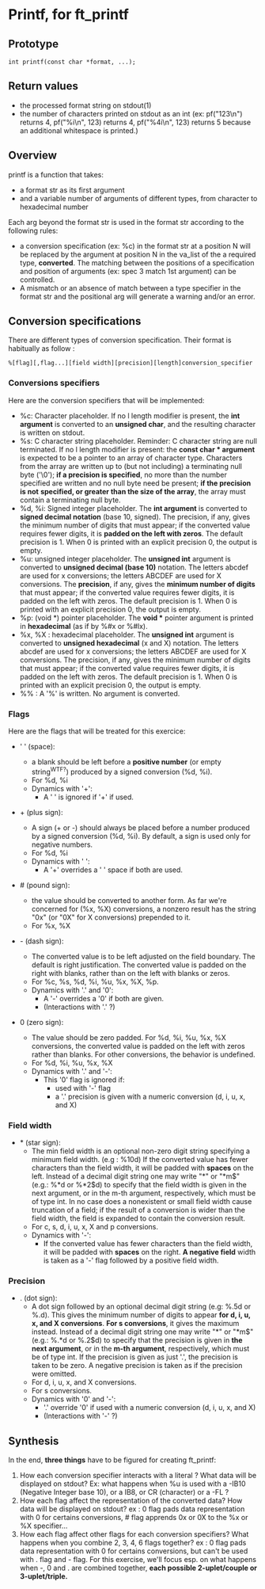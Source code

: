 # Printf, for ft_printf

## Prototype

	int	printf(const char *format, ...);

## Return values

* the processed format string on stdout(1)
* the number of characters printed on stdout as an int (ex: 
pf("123\n") returns 4, pf("%i\n", 123) returns 4, pf("%4i\n", 123) returns 5
because an additional whitespace is printed.)

## Overview

printf is a function that takes:

* a format str as its first argument
* and a variable number of arguments of different types, from character 
to hexadecimal number

Each arg beyond the format str is used in the format str according to the 
following rules:

* a conversion specification (ex: %c) in the format str at a position N will 
be replaced by the argument at position N in the va_list of the a required type,
**converted**. The matching between the positions of a specification and 
position of arguments (ex: spec 3 match 1st argument) can be controlled.
* A mismatch or an absence of match between a type specifier in
the format str and the positional arg will generate a warning and/or an error.

## Conversion specifications

There are different types of conversion specification. Their format is
habitually as follow : 
	
`%[flag][,flag...][field width][precision][length]conversion_specifier`

### Conversions specifiers

Here are the conversion specifiers that will be implemented:

* %c: Character placeholder. If no l length modifier is present, the
**int argument** is converted to an **unsigned char**, and the resulting 
character is written on stdout.
* %s: C character string placeholder. Reminder: C character string are null
terminated. If no l length modifier is present: the **const char * argument** is 
expected to be a pointer to an array of character type. Characters from the 
array are written up to (but not including) a terminating null byte ('\0'); 
**if a precision is specified**, no more than the number specified
are written and no null byte need be present; **if the precision is not** 
**specified, or greater than the size of the array**, the array must contain a
terminating null byte.
* %d, %i: Signed integer placeholder. The **int argument** is converted to
**signed decimal notation** (base 10, signed). The precision, if any, gives 
the minimum number of digits that must appear; if the converted value 
requires fewer digits, it is **padded on the left with zeros**. The default 
precision is 1. When 0 is printed with an explicit precision 0, the output is 
empty.
* %u: unsigned integer placeholder. The **unsigned int** argument is converted 
to **unsigned decimal (base 10)** notation. The letters abcdef are used for x
conversions; the letters ABCDEF are used for X conversions. The **precision**, 
if any, gives the **minimum number of digits** that must appear; if the 
converted value requires fewer digits, it is padded on the left with zeros.
The default precision is 1. When 0 is printed with an explicit precision 0, 
the output is empty.
* %p: (void *) pointer placeholder. The **void \*** pointer argument is printed 
in **hexadecimal** (as if by %#x or %#lx).
* %x, %X : hexadecimal placeholder. The **unsigned int** argument is converted
to **unsigned hexadecimal** (x and X) notation. The letters abcdef are used 
for x conversions; the letters ABCDEF are used for X conversions. 
The precision, if any, gives the minimum number of digits that must appear; 
if the converted value requires fewer digits, it is padded on the left with 
zeros. The default precision is 1. When 0 is printed with an explicit 
precision 0, the output is empty.
* %% : A '%' is written. No argument is converted.

### Flags

Here are the flags that will be treated for this exercice:

* ' ' (space):
	* a blank should be left before a **positive number** (or empty 
	string<sup>WTF?</sup>) produced by a signed conversion (%d, %i).
	* For %d, %i
	* Dynamics with '+':
		* A ' ' is ignored if '+' if used.

* \+ (plus sign):
	* A sign (+ or -) should always be placed before a number produced by a 
	signed conversion (%d, %i). By default, a sign is used only for negative 
	numbers.
	* For %d, %i
	* Dynamics with ' ':
		* A '+' overrides a ' ' space if both are used.

* \# (pound sign):
	* the value should be converted to another form. As far we're concerned for 
	(%x, %X) conversions, a nonzero result has the string "0x" (or "0X" for X
	conversions) prepended to it.
	* For %x, %X

* \- (dash sign):
	* The converted value is to be left adjusted on the field boundary. 
	The default is right justification. The converted value is padded on the 
	right with blanks, rather than on the left with blanks or zeros.
	* For %c, %s, %d, %i, %u, %x, %X, %p.
	* Dynamics with '.' and '0':
		* A '-' overrides a '0' if both are given. 
		* (Interactions with '.' ?)
	
* 0 (zero sign):
	* The value should be zero padded. For %d, %i, %u, %x, %X 
	conversions, the converted value is padded on the left with zeros rather 
	than blanks. For other conversions, the behavior is undefined. 
	* For %d, %i, %u, %x, %X
	* Dynamics with '.' and '-':
		* This '0' flag is ignored if:
			* used with '-' flag
			* a '.' precision is given with a numeric conversion (d, i, u, x, 
			and X)

### Field width

* \* (star sign):
	* The min field width is an optional non-zero digit string specifying
	a minimum field width. (e.g : %10d) If the converted value has fewer 
	characters than the field width, it will be padded with **spaces** on the 
	left. Instead of a decimal digit string one may write "*" or "*m$" (e.g.: 
	%*d or %*2$d) to specify that the field width is given in the next argument,
	or in the m-th argument, respectively, which must be of type int.
	In no case does a nonexistent or small field width cause truncation of a 
	field; if the result of a conversion is wider than the field width, the 
	field is expanded to contain the conversion result.
	* For c, s, d, i, u, x, X and p conversions.
	* Dynamics with '-':
		* If the converted value has fewer characters than the field width,
		it will be padded with **spaces** on the right. **A negative field**
		width is taken as a '-' flag followed by a positive field width.

### Precision

* . (dot sign):
	* A dot sign followed by an optional decimal digit string 
	(e.g: %.5d or %.d). This gives the minimum number of digits to appear 
	**for d, i, u, x, and X conversions**. **For s conversions**, it gives 
	the maximum instead. Instead of a decimal digit string one may write 
	"*" or "*m$" (e.g.: %.*d or %.2$d) to specify that the precision 
	is given in **the next argument**, or in the **m-th argument**, 
	respectively, which must be of type int. If the precision is given as just
	'.', the precision is taken to be zero. A negative precision is taken as 
	if the precision were omitted.
	* For d, i, u, x, and X conversions.
	* For s conversions.
	* Dynamics with '0' and '-':
		* '.' override '0' if used with a numeric conversion (d, i, u, x, and X)
		* (Interactions with '-' ?)

## Synthesis

In the end, **three things** have to be figured for creating ft_printf:
1. How each conversion specifier interacts with a literal ? What data will be
displayed on stdout? Ex: what happens when %u is used with a -IB10 
(Negative Integer base 10), or a IB8, or CR (character) or a -FL ?
2. How each flag affect the representation of the converted data? How data 
will be displayed on stdout? ex : 0 flag pads data representation with 0 for
certains conversions, # flag apprends 0x or 0X to the %x or %X specifier... 
3. How each flag affect other flags for each conversion specifiers?
What happens when you combine 2, 3, 4, 6 flags together?
ex : 0 flag pads data representation with  0 for certains conversions, but 
can't be used with . flag and - flag. For this exercise, we'll focus esp. on 
what happens when -, 0 and . are combined together,
**each possible 2-uplet/couple or 3-uplet/triple.**
